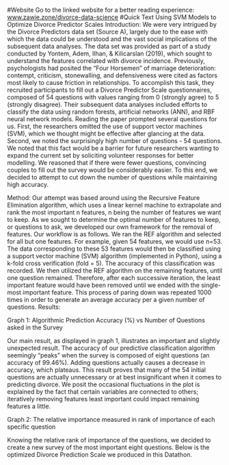 #Website
Go to the linked website for a better reading experience: www.zawie.zone/divorce-data-science
#Quick Text
Using SVM Models to Optimize Divorce Predictor Scales
Introduction:
	We were very intrigued by the Divorce Predictors data set (Source A), largely due to the ease with which the data could be understood and the vast social implications of the subsequent data analyses.
The data set was provided as part of a study conducted by Yontem, Adem, Ilhan, & Kilicarslan (2019), which sought to understand the features correlated with divorce incidence. Previously, psychologists had posited the “Four Horsemen” of marriage deterioration: contempt, criticism, stonewalling, and defensiveness were cited as factors most likely to cause friction in relationships. To accomplish this task, they recruited participants to fill out a Divorce Predictor Scale questionnaires, composed of 54 questions with values ranging from 0 (strongly agree) to 5 (strongly disagree). Their subsequent data analyses included efforts to classify the data using random forests, artificial networks (ANN), and RBF neural network models.
Reading the paper prompted several questions for us. First, the researchers omitted the use of support vector machines (SVM), which we thought might be effective after glancing at the data. Second, we noted the surprisingly high number of questions - 54 questions. We noted that this fact would be a barrier for future researchers wanting to expand the current set by soliciting volunteer responses for better modelling. We reasoned that if there were fewer questions, convincing couples to fill out the survey would be considerably easier. To this end, we decided to attempt to cut down the number of questions while maintaining high accuracy.

Method:
	Our attempt was based around using the Recursive Feature Elimination algorithm, which uses a linear kernel machine to extrapolate and rank the most important n features, n being the number of features we want to keep. As we sought to determine the optimal number of features to keep, or questions to ask, we developed our own framework for the removal of features.
	Our workflow is as follows. We ran the REF algorithm and selected for all but one features. For example, given 54 features, we would use n=53. The data corresponding to these 53 features would then be classified using a support vector machine (SVM) algorithm (implemented in Python), using a k-fold cross verification (fold = 5). The accuracy of this classification was recorded. 
We then utilized the REF algorithm on the remaining features, until one question remained. Therefore, after each successive iteration, the least important feature would have been removed until we ended with the single-most important feature. This process of paring down was repeated 1000 times in order to generate an average accuracy per a given number of questions.
Results:

Graph 1: Algorithmic Prediction Accuracy (%) vs Number of Questions asked in the Survey 

Our main result, as displayed in graph 1, illustrates an important and slightly unexpected result. The accuracy of our predictive classification algorithm seemingly “peaks” when the survey is composed of eight questions (an accuracy of 99.46%). Adding questions actually causes a decrease in accuracy, which plateaus. This result proves that many of the 54 initial questions are actually unnecessary or at best insignificant when it comes to predicting divorce. We posit the occasional fluctuations in the plot is explained by the fact that certain variables are connected to others; iteratively removing features least important could impact remaining features a little. 



Graph 2: The relative importance measured in rank of importance of each specific question

Knowing the relative rank of importance of the questions, we decided to create a new survey of the most important eight questions. Below is the optimized Divorce Prediction Scale we produced in this Datathon.
